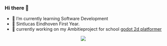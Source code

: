 ### Hi there 👋

- 🌱 I’m currently learning Software Development
- 🏫 Sintlucas Eindhoven First Year.
- 🏫 currently working on my Ambitieproject for school <a href="[url](https://github.com/DeanLemans/2d-platformer-godot)">godot 2d platformer</a> 



<div id="header" align="center">
  <img src="https://media.giphy.com/media/enj50kao8gMfu/giphy.gif"/>
</div>
